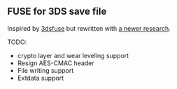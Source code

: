 FUSE for 3DS save file
----

Inspired by [3dsfuse](https://github.com/3dshax/3ds/tree/master/3dsfuse) but rewritten with [a newer research](https://github.com/wwylele/3ds-save-tool).

TODO:
 - crypto layer and wear leveling support
 - Resign AES-CMAC header
 - File writing support
 - Extdata support

